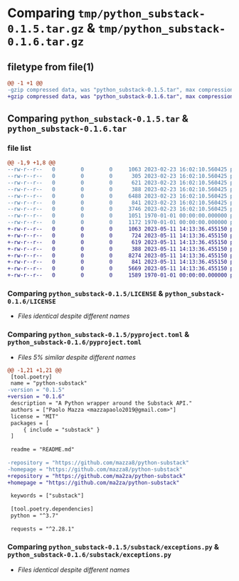 # Comparing `tmp/python_substack-0.1.5.tar.gz` & `tmp/python_substack-0.1.6.tar.gz`

## filetype from file(1)

```diff
@@ -1 +1 @@
-gzip compressed data, was "python_substack-0.1.5.tar", max compression
+gzip compressed data, was "python_substack-0.1.6.tar", max compression
```

## Comparing `python_substack-0.1.5.tar` & `python_substack-0.1.6.tar`

### file list

```diff
@@ -1,9 +1,8 @@
--rw-r--r--   0        0        0     1063 2023-02-23 16:02:10.560425 python_substack-0.1.5/LICENSE
--rw-r--r--   0        0        0      305 2023-02-23 16:02:10.560425 python_substack-0.1.5/README.md
--rw-r--r--   0        0        0      621 2023-02-23 16:02:10.560425 python_substack-0.1.5/pyproject.toml
--rw-r--r--   0        0        0      388 2023-02-23 16:02:10.560425 python_substack-0.1.5/substack/__init__.py
--rw-r--r--   0        0        0     6488 2023-02-23 16:02:10.560425 python_substack-0.1.5/substack/api.py
--rw-r--r--   0        0        0      841 2023-02-23 16:02:10.560425 python_substack-0.1.5/substack/exceptions.py
--rw-r--r--   0        0        0     3746 2023-02-23 16:02:10.560425 python_substack-0.1.5/substack/post.py
--rw-r--r--   0        0        0     1051 1970-01-01 00:00:00.000000 python_substack-0.1.5/setup.py
--rw-r--r--   0        0        0     1172 1970-01-01 00:00:00.000000 python_substack-0.1.5/PKG-INFO
+-rw-r--r--   0        0        0     1063 2023-05-11 14:13:36.455150 python_substack-0.1.6/LICENSE
+-rw-r--r--   0        0        0      724 2023-05-11 14:13:36.455150 python_substack-0.1.6/README.md
+-rw-r--r--   0        0        0      619 2023-05-11 14:13:36.455150 python_substack-0.1.6/pyproject.toml
+-rw-r--r--   0        0        0      388 2023-05-11 14:13:36.455150 python_substack-0.1.6/substack/__init__.py
+-rw-r--r--   0        0        0     8274 2023-05-11 14:13:36.455150 python_substack-0.1.6/substack/api.py
+-rw-r--r--   0        0        0      841 2023-05-11 14:13:36.455150 python_substack-0.1.6/substack/exceptions.py
+-rw-r--r--   0        0        0     5669 2023-05-11 14:13:36.455150 python_substack-0.1.6/substack/post.py
+-rw-r--r--   0        0        0     1589 1970-01-01 00:00:00.000000 python_substack-0.1.6/PKG-INFO
```

### Comparing `python_substack-0.1.5/LICENSE` & `python_substack-0.1.6/LICENSE`

 * *Files identical despite different names*

### Comparing `python_substack-0.1.5/pyproject.toml` & `python_substack-0.1.6/pyproject.toml`

 * *Files 5% similar despite different names*

```diff
@@ -1,21 +1,21 @@
 [tool.poetry]
 name = "python-substack"
-version = "0.1.5"
+version = "0.1.6"
 description = "A Python wrapper around the Substack API."
 authors = ["Paolo Mazza <mazzapaolo2019@gmail.com>"]
 license = "MIT"
 packages = [
     { include = "substack" }
 ]
 
 readme = "README.md"
 
-repository = "https://github.com/mazza8/python-substack"
-homepage = "https://github.com/mazza8/python-substack"
+repository = "https://github.com/ma2za/python-substack"
+homepage = "https://github.com/ma2za/python-substack"
 
 keywords = ["substack"]
 
 [tool.poetry.dependencies]
 python = "^3.7"
 
 requests = "^2.28.1"
```

### Comparing `python_substack-0.1.5/substack/exceptions.py` & `python_substack-0.1.6/substack/exceptions.py`

 * *Files identical despite different names*

